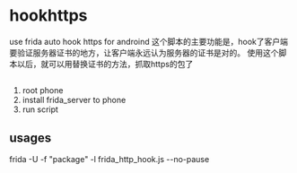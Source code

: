 # hookhttps
use frida auto hook https for androind
这个脚本的主要功能是，hook了客户端要验证服务器证书的地方，让客户端永远认为服务器的证书是对的。
使用这个脚本以后，就可以用替换证书的方法，抓取https的包了


## 
1. root phone
2. install frida_server to phone
3. run script

## usages
frida -U -f "package" -l frida_http_hook.js --no-pause
